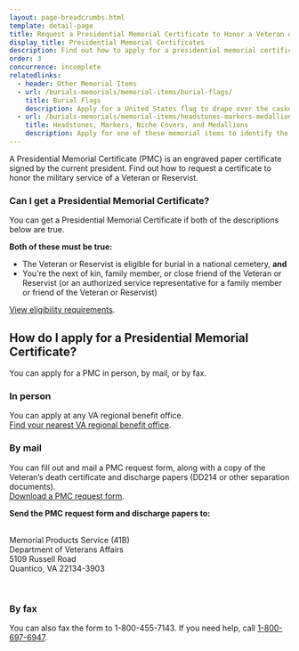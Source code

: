 ```yaml
---
layout: page-breadcrumbs.html
template: detail-page
title: Request a Presidential Memorial Certificate to Honor a Veteran or Reservist
display_title: Presidential Memorial Certificates
description: Find out how to apply for a presidential memorial certificate (PMC) to honor the military service of a Veteran or Reservist. A PMC is an engraved paper certificate signed by the current president of the United States.
order: 3
concurrence: incomplete
relatedlinks:
  - header: Other Memorial Items
  - url: /burials-memorials/memorial-items/burial-flags/
    title: Burial Flags
    description: Apply for a United States flag to drape over the casket (or coffin) or place with the urn of a Veteran or Reservist.
  - url: /burials-memorials/memorial-items/headstones-markers-medallions/
    title: Headstones, Markers, Niche Covers, and Medallions
    description: Apply for one of these memorial items to identify the burial place of a Veteran or eligible family member.
---
```


<div class="va-introtext">

A Presidential Memorial Certificate (PMC) is an engraved paper certificate signed by the current president. Find out how to request a certificate to honor the military service of a Veteran or Reservist.

</div>

<div class="feature">

### Can I get a Presidential Memorial Certificate?

You can get a Presidential Memorial Certificate if both of the descriptions below are true.

**Both of these must be true:**
- The Veteran or Reservist is eligible for burial in a national cemetery, **and**
- You're the next of kin, family member, or close friend of the Veteran or Reservist (or an authorized service representative for a family member or friend of the Veteran or Reservist) <br>

[View eligibility requirements](/burials-memorials/eligibility/).
</div>

## How do I apply for a Presidential Memorial Certificate?

You can apply for a PMC in person, by mail, or by fax.

### In person

You can apply at any VA regional benefit office.<br>
[Find your nearest VA regional benefit office](/find-locations/?facilityType=benefits).

### By mail

You can fill out and mail a PMC request form, along with a copy of the Veteran’s death certificate and discharge papers (DD214 or other separation documents). <br>
[Download a PMC request form](https://www.va.gov/vaforms/va/pdf/VA40-0247.pdf).

**Send the PMC request form and discharge papers to:**
<br><br>
<p class="va-address-block">
    Memorial Products Service (41B)<br>
    Department of Veterans Affairs<br>
    5109 Russell Road<br>
    Quantico, VA 22134-3903<br>
</p>
<br>

### By fax
You can also fax the form to 1-800-455-7143. If you need help, call <a href="tel:+18006976947">1-800-697-6947</a>.

